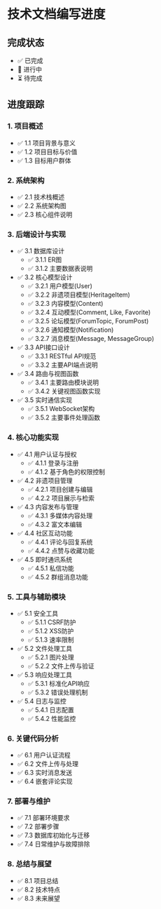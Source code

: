 # 技术文档编写进度

## 完成状态
- ✅ 已完成
- 🔄 进行中
- ⏳ 待完成

## 进度跟踪

### 1. 项目概述
- ✅ 1.1 项目背景与意义
- ✅ 1.2 项目目标与价值
- ✅ 1.3 目标用户群体

### 2. 系统架构
- ✅ 2.1 技术栈概述
- ✅ 2.2 系统架构图
- ✅ 2.3 核心组件说明

### 3. 后端设计与实现
- ✅ 3.1 数据库设计
  - ✅ 3.1.1 ER图
  - ✅ 3.1.2 主要数据表说明
- ✅ 3.2 核心模型设计
  - ✅ 3.2.1 用户模型(User)
  - ✅ 3.2.2 非遗项目模型(HeritageItem)
  - ✅ 3.2.3 内容模型(Content)
  - ✅ 3.2.4 互动模型(Comment, Like, Favorite)
  - ✅ 3.2.5 论坛模型(ForumTopic, ForumPost)
  - ✅ 3.2.6 通知模型(Notification)
  - ✅ 3.2.7 消息模型(Message, MessageGroup)
- ✅ 3.3 API接口设计
  - ✅ 3.3.1 RESTful API规范
  - ✅ 3.3.2 主要API端点说明
- ✅ 3.4 路由与视图函数
  - ✅ 3.4.1 主要路由模块说明
  - ✅ 3.4.2 关键视图函数实现
- ✅ 3.5 实时通信实现
  - ✅ 3.5.1 WebSocket架构
  - ✅ 3.5.2 主要事件处理函数

### 4. 核心功能实现
- ✅ 4.1 用户认证与授权
  - ✅ 4.1.1 登录与注册
  - ✅ 4.1.2 基于角色的权限控制
- ✅ 4.2 非遗项目管理
  - ✅ 4.2.1 项目创建与编辑
  - ✅ 4.2.2 项目展示与检索
- ✅ 4.3 内容发布与管理
  - ✅ 4.3.1 多媒体内容处理
  - ✅ 4.3.2 富文本编辑
- ✅ 4.4 社区互动功能
  - ✅ 4.4.1 评论与回复系统
  - ✅ 4.4.2 点赞与收藏功能
- ✅ 4.5 即时通讯系统
  - ✅ 4.5.1 私信功能
  - ✅ 4.5.2 群组消息功能

### 5. 工具与辅助模块
- ✅ 5.1 安全工具
  - ✅ 5.1.1 CSRF防护
  - ✅ 5.1.2 XSS防护
  - ✅ 5.1.3 速率限制
- ✅ 5.2 文件处理工具
  - ✅ 5.2.1 图片处理
  - ✅ 5.2.2 文件上传与验证
- ✅ 5.3 响应处理工具
  - ✅ 5.3.1 标准化API响应
  - ✅ 5.3.2 错误处理机制
- ✅ 5.4 日志与监控
  - ✅ 5.4.1 日志配置
  - ✅ 5.4.2 性能监控

### 6. 关键代码分析
- ✅ 6.1 用户认证流程
- ✅ 6.2 文件上传与处理
- ✅ 6.3 实时消息发送
- ✅ 6.4 嵌套评论实现

### 7. 部署与维护
- ✅ 7.1 部署环境要求
- ✅ 7.2 部署步骤
- ✅ 7.3 数据库初始化与迁移
- ✅ 7.4 日常维护与故障排除

### 8. 总结与展望
- ✅ 8.1 项目总结
- ✅ 8.2 技术特点
- ✅ 8.3 未来展望
